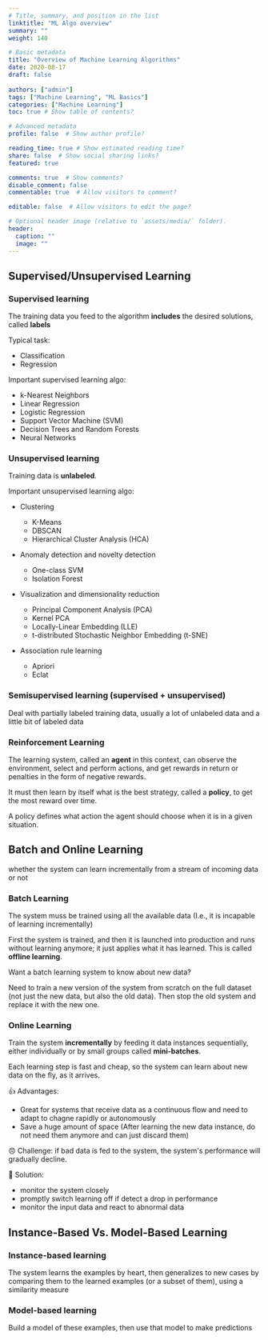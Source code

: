 ```yaml
---
# Title, summary, and position in the list
linktitle: "ML Algo overview"
summary: ""
weight: 140

# Basic metadata
title: "Overview of Machine Learning Algorithms"
date: 2020-08-17
draft: false
 
authors: ["admin"]
tags: ["Machine Learning", "ML Basics"]
categories: ["Machine Learning"]
toc: true # Show table of contents?

# Advanced metadata
profile: false  # Show author profile?

reading_time: true # Show estimated reading time?
share: false  # Show social sharing links?
featured: true

comments: true  # Show comments?
disable_comment: false
commentable: true  # Allow visitors to comment?  

editable: false  # Allow visitors to edit the page?  

# Optional header image (relative to `assets/media/` folder).
header:
  caption: ""
  image: ""
---
```



## Supervised/Unsupervised Learning

### Supervised learning

The training data you feed to the algorithm **includes** the desired solutions, called **labels** 

Typical task:

- Classification
- Regression


Important supervised learning algo:

- k-Nearest Neighbors
- Linear Regression
- Logistic Regression
- Support Vector Machine (SVM)
- Decision Trees and Random     Forests
- Neural Networks

### Unsupervised learning

Training data is **unlabeled**.

Important unsupervised learning algo:

- Clustering

  - K-Means
  - DBSCAN
  - Hierarchical Cluster Analysis (HCA)

- Anomaly detection and novelty detection

  - One-class SVM
  - Isolation Forest

- Visualization and dimensionality reduction

  - Principal Component Analysis  (PCA)
  - Kernel PCA
  - Locally-Linear Embedding (LLE)
  - t-distributed Stochastic Neighbor Embedding (t-SNE)

- Association rule learning

  - Apriori
  - Eclat

### Semisupervised learning (supervised + unsupervised)

Deal with partially labeled training data, usually a lot of unlabeled data and a little bit of labeled data

### Reinforcement Learning

The learning system, called an **agent** in this context, can observe the environment, select and perform actions, and get rewards in return or penalties in the form of negative rewards.

It must then learn by itself what is the best strategy, called a **policy**, to get the most reward over time.

A policy defines what action the agent should choose when it is in a given situation.

## Batch and Online Learning

whether the system can learn incrementally from a stream of incoming data or not

### Batch Learning

The system muss be trained using all the available data (I.e., it is incapable of learning incrementally)

First the system is trained, and then it is launched into production and runs without learning anymore; it just applies what it has learned. This is called **offline learning**.


Want a batch learning system to know about new data? 

 Need to train a new version of the system from scratch on the full dataset (not just the new data, but also the old data). Then stop the old system and replace it with the new one.

### Online Learning 

Train the system **incrementally** by feeding it data instances sequentially, either individually or by small groups called **mini-batches**. 

Each learning step is fast and cheap, so the system can learn about new data on the fly, as it arrives.

👍 Advantages:

- Great for systems that receive data as a continuous flow and need to adapt to chagne rapidly or     autonomously
- Save a huge amount of space (After learning the new data instance, do not need them anymore and can     just discard them)

😠 Challenge: if bad data is fed to the system, the system's performance will gradually decline.

🔧 Solution: 

- monitor the system closely 
- promptly switch learning off if detect a drop in performance
- monitor the input data and react to abnormal data


## Instance-Based Vs. Model-Based Learning


### Instance-based learning

The system learns the examples by heart, then generalizes to new cases by comparing them to the learned examples (or a subset of them), using a similarity measure

### Model-based learning

Build a model of these examples, then use that model to make predictions